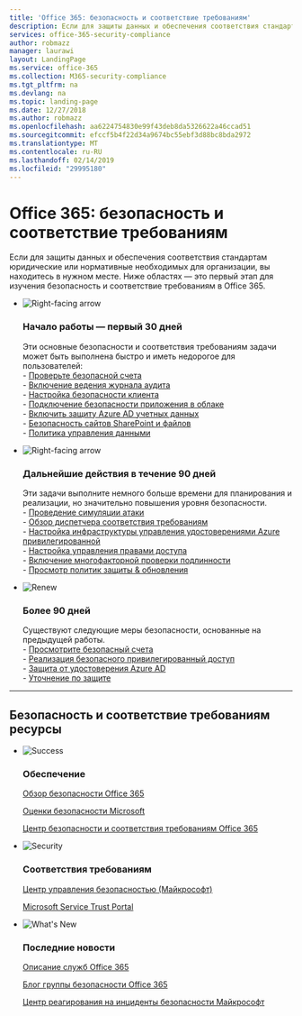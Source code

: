 ```yaml
---
title: 'Office 365: безопасность и соответствие требованиям'
description: Если для защиты данных и обеспечения соответствия стандартам юридические или нормативные необходимых для организации, вы находитесь в нужном месте. Здесь можно узнать, безопасность и соответствие требованиям в Office 365
services: office-365-security-compliance
author: robmazz
manager: laurawi
layout: LandingPage
ms.service: office-365
ms.collection: M365-security-compliance
ms.tgt_pltfrm: na
ms.devlang: na
ms.topic: landing-page
ms.date: 12/27/2018
ms.author: robmazz
ms.openlocfilehash: aa6224754830e99f43deb8da5326622a46ccad51
ms.sourcegitcommit: efccf5b4f22d34a9674bc55ebf3d88bc8bda2972
ms.translationtype: MT
ms.contentlocale: ru-RU
ms.lasthandoff: 02/14/2019
ms.locfileid: "29995180"
---
```

# <a name="office-365-security-and-compliance"></a>Office 365: безопасность и соответствие требованиям

Если для защиты данных и обеспечения соответствия стандартам юридические или нормативные необходимых для организации, вы находитесь в нужном месте. Ниже областях — это первый этап для изучения безопасность и соответствие требованиям в Office 365.

<ul class="cardsF panelContent">
    <li>
        <div class="cardSize">
            <div class="cardPadding">
                <div class="card">
                    <div class="cardImageOuter">
                        <div class="cardImage">
                            <img src="https://docs.microsoft.com/office/media/icons/caret-right-blue.svg" alt="Right-facing arrow" />
                        </div>
                    </div>
                    <div class="cardText">
                        <h3>Начало работы — первый 30 дней</h3>
                <p>Эти основные безопасности и соответствия требованиям задачи может быть выполнена быстро и иметь недорогое для пользователей: <br> - <a href="office-365-secure-score.md" target="_blank">Проверьте безопасной счета</a> <br> - <a href="search-the-audit-log-in-security-and-compliance.md">Включение ведения журнала аудита</a> <br> - <a href="tenant-wide-setup-for-increased-security.md">Настройка безопасности клиента</a> <br> - <a href="https://docs.microsoft.com/cloud-app-security/connect-office-365-to-microsoft-cloud-app-security">Подключение безопасности приложения в облаке</a> <br> - <a href="https://docs.microsoft.com/azure/active-directory/active-directory-identityprotection-enable">Включить защиту Azure AD учетных данных</a> <br> - <a href="https://docs.microsoft.com/office365/enterprise/secure-sharepoint-online-sites-and-files">Безопасность сайтов SharePoint и файлов</a> <br> - <a href="configure-supervision-policies.md">Политика управления данными</a> </p>
                    </div>
                </div>
            </div>
        </div>
    </li>
    <li>
        <div class="cardSize">
            <div class="cardPadding">
                <div class="card">
                    <div class="cardImageOuter">
                        <div class="cardImage">
                            <img src="https://docs.microsoft.com/office/media/icons/caret-right-blue.svg" alt="Right-facing arrow" />
                        </div>
                    </div>
                    <div class="cardText">
                        <h3>Дальнейшие действия в течение 90 дней</h3>
                        <p>Эти задачи выполните немного больше времени для планирования и реализации, но значительно повышения уровня безопасности. <br> - <a href="attack-simulator.md">Проведение симуляции атаки</a> <br> - <a href="meet-data-protection-and-regulatory-reqs-using-microsoft-cloud.md">Обзор диспетчера соответствия требованиям</a> <br> - <a href="https://docs.microsoft.com/azure/active-directory/privileged-identity-management/pim-configure">Настройка инфраструктуры управления удостоверениями Azure привилегированной</a> <br> - <a href="privileged-access-management-configuration.md">Настройка управления правами доступа</a>  <br> - <a href="https://docs.microsoft.com/azure/active-directory/authentication/concept-mfa-howitworks">Включение многофакторной проверки подлинности</a> <br> - <a href="protect-against-threats.md">Просмотр политик защиты & обновления</a> </p>
                    </div>
                </div>
            </div>
        </div>
    </li>
    <li>
        <div class="cardSize">
            <div class="cardPadding">
                <div class="card">
                    <div class="cardImageOuter">
                        <div class="cardImage">
                            <img src="https://docs.microsoft.com/office/media/icons/renew.svg" alt="Renew" />
                        </div>
                    </div>
                    <div class="cardText">
                        <h3>Более 90 дней</h3>
                        <p>Существуют следующие меры безопасности, основанные на предыдущей работы.<br>
                        - <a href="office-365-secure-score.md" target="_blank">Просмотрите безопасный счета</a><br>
                        - <a href="https://docs.microsoft.com/windows-server/identity/securing-privileged-access/securing-privileged-access">Реализация безопасного привилегированный доступ</a><br>
                        - <a href="https://docs.microsoft.com/azure/active-directory/active-directory-identityprotection">Защита от удостоверения Azure AD</a><br>
                        - <a href="protect-against-threats.md">Уточнение по защите</a><br></p>
                    </div>
                </div>
            </div>
        </div>
    </li>
</ul>

<hr>
<h2>Безопасность и соответствие требованиям ресурсы</h2>

<ul class="panelContent cardsF">
    <li>
        <div class="cardSize">
            <div class="cardPadding">
                <div class="card">
                    <div class="cardImageOuter">
                        <div class="cardImage">
                            <img src="https://docs.microsoft.com/office/media/icons/success-blue.svg" alt="Success" data-linktype="external">
                        </div>
                    </div>
                    <div class="cardText">
                        <h3>Обеспечение</h3>
                        <p><a href="security-roadmap.md">Обзор безопасности Office 365</a></p>
                        <p><a href="office-365-secure-score.md" target="_blank">Оценки безопасности Microsoft</a></p>
                        <p><a href="https://protection.office.com" target="_blank">Центр безопасности и соответствия требованиям Office 365</a></p>
                    </div>
                </div>
            </div>
        </div>
    </li>
    <li>
        <div class="cardSize">
            <div class="cardPadding">
                <div class="card">
                    <div class="cardImageOuter">
                        <div class="cardImage">
                            <img src="https://docs.microsoft.com/office/media/icons/security-blue.svg" alt="Security" data-linktype="external">
                        </div>
                    </div>
                    <div class="cardText">
                        <h3>Соответствия требованиям</h3>
                        <p><a href="https://www.microsoft.com/trustcenter" target="_blank">Центр управления безопасностью (Майкрософт)</a></p>
                        <p><a href="https://servicetrust.microsoft.com" target="_blank">Microsoft Service Trust Portal</a></p>
                    </div>
                </div>
            </div>
        </div>
    </li>
    <li>
        <div class="cardSize">
            <div class="cardPadding">
                <div class="card">
                    <div class="cardImageOuter">
                        <div class="cardImage">
                            <img src="https://docs.microsoft.com/office/media/icons/whats-new-megaphone-blue.svg" alt="What's New" data-linktype="external">
                        </div>
                    </div>
                    <div class="cardText">
                        <h3>Последние новости</h3>
                        <p><a href="https://docs.microsoft.com/office365/servicedescriptions/office-365-service-descriptions-technet-library" target="_blank">Описание служб Office 365</a></p>
                        <p><a href="https://blogs.technet.microsoft.com/office365security" target="_blank">Блог группы безопасности Office 365</a></p>
                        <p><a href="https://www.microsoft.com/msrc" target="_blank">Центр реагирования на инциденты безопасности Майкрософт</a></p>
                    </div>
                </div>
            </div>
        </div>
    </li>
</ul>